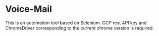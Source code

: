 # Voice-Mail
This is an automation tool based on Selenium. GCP rest API key and ChromeDriver corresponding to the current chrome version is required. 
